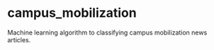# campus_mobilization
Machine learning algorithm to classifying campus mobilization news articles. 
